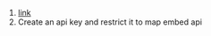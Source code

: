 1. [link](https://developers.google.com/maps/documentation/embed/quickstart#create-project)
2. Create an api key and restrict it to map embed api
